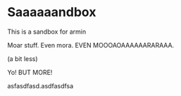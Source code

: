 # Saaaaaandbox

This is a sandbox for armin

Moar stuff. Even mora. EVEN MOOOAOAAAAAARARAAA.

(a bit less)

Yo! BUT MORE!

asfasdfasd.asdfasdfsa 
